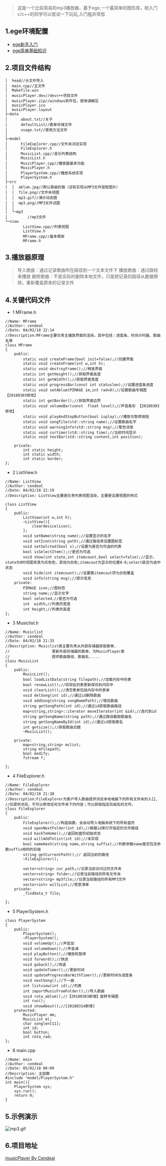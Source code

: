 >这是一个比较简易的mp3播放器，基于ege,一个最简单的图形库，刚入门c/c++的同学可以尝试一下玩玩,入门槛非常低


## 1.ege环境配置
- [ege新手入门](http://xege.org/%e6%96%b0%e6%89%8b%e5%85%a5%e9%97%a8%e3%80%8e%e4%b8%80%e3%80%8fege%e7%9a%84%e4%bb%8b%e7%bb%8d%e3%80%81%e5%ae%89%e8%a3%85%e5%92%8c%e4%bd%bf%e7%94%a8.html)
- [ege简单基础知识](http://xege.org/%e6%96%b0%e6%89%8b%e5%85%a5%e9%97%a8%e3%80%8e%e4%ba%8c%e3%80%8f%e5%88%9b%e5%bb%ba%e7%ac%ac%e4%b8%80%e4%b8%aaege%e7%a8%8b%e5%ba%8f.html)

## 2.项目文件结构

```
│  head//头文件导入
│  main.cpp//主文件
│  Makefile.win
│  musicPlayer.dev//devc++项目文件
│  musicPlayer.zip//windows软件包，使用请解压
│  musicPlayer.ico
│  musicPlayer.layout
├─data
│      about.txt//关于
│      defaultList//歌单存储文件
│      usage.txt//使用方法文件
│
├─model
│      FileExplorer.cpp//文件夹浏览实现
│      FileExplorer.h
│      MusicList.cpp//音乐列表结构
│      MusicList.h
│      MusicPlayer.cpp//播放器基本功能
│      MusicPlayer.h
│      PlayerSystem.cpp//播放系统实现
│      PlayerSystem.h
├─src
│  │  ablum.jpg//默认歌曲封面（没有实现从MP3文件提取图片）
│  │  file.png//文件夹视图
│  │  mp3.gif//演示动态图
│  │  mp3.png//MP3文件试图
│  │
│  └─mp3
│         //mp3文件
└─view
        ListView.cpp//列表视图
        ListView.h
        MFrame.cpp//基本框架
        MFrame.h
```

## 3.播放器原理
> 导入歌曲：通过记录歌曲所在路径到一个文本文件下
播放歌曲：通过路经来播放
删除歌曲：不是实际的删除本地文件，只是把记录的路径从数据擦除，重新覆盖原来的记录文件
## 4.关键代码文件
- 1 MFrame.h

```
//Name: MFrame 
//Author: cendeal
//Date: 04/02/18 22:14
//Description:MFrame主要负责主播放界面的渲染，其中包括：进度条、时间计时器、歌曲名等 
class MFrame
{
	public:
		static void createFrame(bool init=false);//创建界面
		static void createFrame(int w,int h);
		static void destroyFrame();//释放界面
		static int getHeight();//获取界面高度
		static int getWidth();//获取界面宽度
		static void progressBar(const int statuslen);//设置进度条进度
		static void setAblum(PIMAGE im,int rad=0);//设置歌曲专辑图 【20180303修改】 
		static int getBorder();//获取界面边界
		static void volumeBar(const  float level);//声音条形 【20180303修改】 
		static void playAndStopButton(bool isplay);//播放与暂停按钮
		static void songTile(std::string name);//设置歌曲名字
		static void warningInfo(std::string msg);//警告消息
		static void curtimer(std::string time);//当前时间显示
		static void textBar(std::string content,int position);

	private:
		int static height;
		int static width;
		int static border;
};
```

- 2 ListView.h

```
//Name: ListView
//Author: cendeal 
//Date: 04/02/18 22:19
//Description: ListView主要是负责列表视图渲染，主要是设置视图的样式 

class ListView
{
	public:
		ListView(int w,int h);
		~ListView(){
			cleardevice(icon);
		};
		void setName(string name);//设置显示的名字 
		void setIcon(string path);//通过路径来设置图标签 
		void setSelcted(bool s);//设置为是否为可选的列表 
		bool isSelectItem();//是否为可选 
		void show(int state,int itemcount,bool select=false);//显示，state为0时视图背景为灰色色，其他为白色;itemcout为显示的位置0-8;select是否为选中状态	
		void hide(int itemcount);//设置第itemcout项为白色覆盖 
		void info(string msg);//提示信息 
	private:
		PIMAGE icon;//图标签 
		string name;//显示文字 
		bool selected;//是否为可选 
		int  width;//列表的宽度 
		int height;//列表的高度 
};
```

- 3 Musiclist.h

```
//Name: Musiclist 
//Author: cendeal
//Date: 04/02/18 21:33
//Description: Musiclist类主要负责从外部存储器获取歌单，
//					 更新外部存储器的歌单，为MusicPlayer类
//					 提供歌曲路径、歌曲名..... 
class MusicList
{
	public:
		MusicList();
		bool loadListData(string filepath);//加载内存中的表
		bool renewList();//将现在的表更新保存到内存中
		void clearList();//清空表单包括内存中的表单
		void delSong(int id);//通过id删除歌曲
		void addSong(string songNamePath);//增加歌曲
		string getSongPath(int id);//通过id获取歌曲路径
		map<string,string>::iterator moveIterator(int &id);//迭代到id
		string getSongName(string path);//通过路径截取歌曲名
		string getSongNameById(int id);//通过id获取歌名
		int getsize();//获取歌曲总数 
		~MusicList();

	private:
		map<string,string> mclist;
		string mfilepath;
		bool modify;
		fstream f;

};
```

- 4 FileExplorer.h

```
//Name: FileExplorer
//Author: cendeal 
//Date: 04/02/18 21:38
//Description:FileExplorer为客户导入歌曲提供浏览本地电脑下的所有文件夹的入口,	
//仅提供浏览，不可以修改任何文件夹下的内容；可以获取指定后缀名的文件。
class FileExplorer
{
	public:
		FileExplorer();//构造函数，会自动导入电脑系统下的所有盘符 
		void openNextFolder(int id);//根据id来打开指定的文件路径 
		void backToHome();//返回到盘符初始状态 
		void willAddTolist(int id);//未实现 
		bool nameHash(string name,string suffix);//判断参数name是否包含参数suffix相同的后缀 
		string getCurrentPath();// 返回当前的路径 
		~FileExplorer();
		
		vector<string> cur_path;//记录当前访问过的文件夹 
		vector<string> folder;//记录当前路径的所有文件夹 
		vector<string> mp3file;//记录当前路径的所有MP3文件 
		vector<int> willList;//愿意清单 
	private:
		_finddata_t file;
		
};
```

- 5 PlayerSystem.h

```
class PlayerSystem
{
	public:
		PlayerSystem();
		~PlayerSystem();
		void volumeUp();//声音加 
		void volumeDown();//声音减 
		void playButton();//播放和暂停 
		void forword();//快进 
		void goback();//快退 
		void updateTimer();//更新时间 
		void updateProgressBarWithTimer();//更新时间与进度条 
		void nextSong();//下一曲 
		int listview(int id);//列表 
		int importMusicFromFolder();//导入歌曲 
		void rota_ablum();//【20180303新增】旋转专辑图 
		int run();
		void showAbout();//[20180314新增] 
	protected:
		MusicPlayer mm;
		MusicList ml;
		char songlen[11];
		int id;
		bool button;
		int rota_rad;
};
```

- 6 main.cpp

```
//Name: main 
//Author: cendeal
//Date: 05/02/18 00:09
//Description: 主函数 
#include "model/PlayerSystem.h"
int main(){
	PlayerSystem sys;
	sys.run();
	return 0;
}
```
## 5.示例演示

![mp3.gif](https://upload-images.jianshu.io/upload_images/4413333-f53879ec3796962d.gif)

## 6.项目地址
[musicPlayer By Cendeal](https://github.com/Cendeal/musicPlayer)
